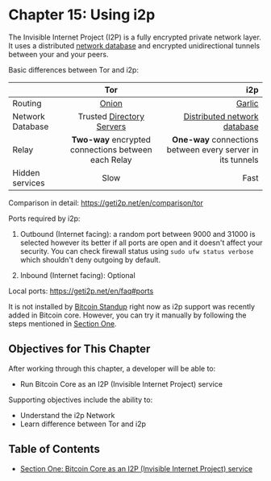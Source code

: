 # Chapter 15: Using i2p

The Invisible Internet Project (I2P) is a fully encrypted private network layer. It uses a distributed [network database](https://geti2p.net/en/docs/how/network-database) and encrypted unidirectional tunnels between your and your peers.

Basic differences between Tor and i2p:

|  | Tor | i2p |
| :---         |     :---:      |          ---: |
| Routing   | [Onion](https://www.onion-router.net/)     | [Garlic](https://geti2p.net/en/docs/how/garlic-routing)    |
| Network Database     | Trusted [Directory Servers](https://blog.torproject.org/possible-upcoming-attempts-disable-tor-network)       | [Distributed network database](https://geti2p.net/en/docs/how/network-database)      |
| Relay     | **Two-way** encrypted connections between each Relay       | **One-way** connections between every server in its tunnels      |
| Hidden services     | Slow       | Fast      |

Comparison in detail: https://geti2p.net/en/comparison/tor

Ports required by i2p:

1. Outbound (Internet facing): a random port between 9000 and 31000 is selected however its better if all ports are open and it doesn't affect your security. You can check firewall status using `sudo ufw status verbose` which shouldn't deny outgoing by default.

2. Inbound (Internet facing): Optional

Local ports: https://geti2p.net/en/faq#ports

It is not installed by [Bitcoin Standup](https://github.com/BlockchainCommons/Bitcoin-Standup-Scripts) right now as i2p support was recently added in Bitcoin core. However, you can try it manually by following the steps mentioned in [Section One](15_1_i2p_service.md).

## Objectives for This Chapter

After working through this chapter, a developer will be able to:

  * Run Bitcoin Core as an I2P (Invisible Internet Project) service

Supporting objectives include the ability to:

  * Understand the i2p Network
  * Learn difference between Tor and i2p

## Table of Contents

* [Section One: Bitcoin Core as an I2P (Invisible Internet Project) service](15_1_i2p_service.md)